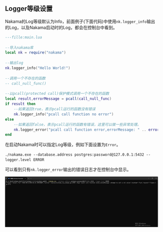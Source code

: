 ## Logger等级设置

Nakama的Log等级默认为Info，前面例子(下面代码)中使用`nk.logger_info`输出的Log，以及Nakama启动时的Log，都会在控制台中看到。

```lua
---fille:main.lua

--导入nakama库
local nk = require("nakama")

--输出log
nk.logger_info("Hello World!")

--调用一个不存在的函数
-- call_null_func()

--以pcall(protected call)保护模式调用一个不存在的函数
local result,errorMessage = pcall(call_null_func)
if result then
    --如果返回true，表示pcall运行的函数没有错误
    nk.logger_info("pcall call function no error")
else
    --如果返回false，表示pcall运行的函数有错误，这里可以做一些异常处理。
    nk.logger_error("pcall call function error,errorMessage: " .. errorMessage)
end
```

在启动Nakama时可以指定Log等级，例如下面设置为`Error`。

`./nakama.exe --database.address postgres:password@127.0.0.1:5432 --logger.level ERROR`

可以看到只有`nk.logger_error`输出的错误日志才在控制台中显示。

![](../../imgs/lua_runtime/log_level_error.jpg)